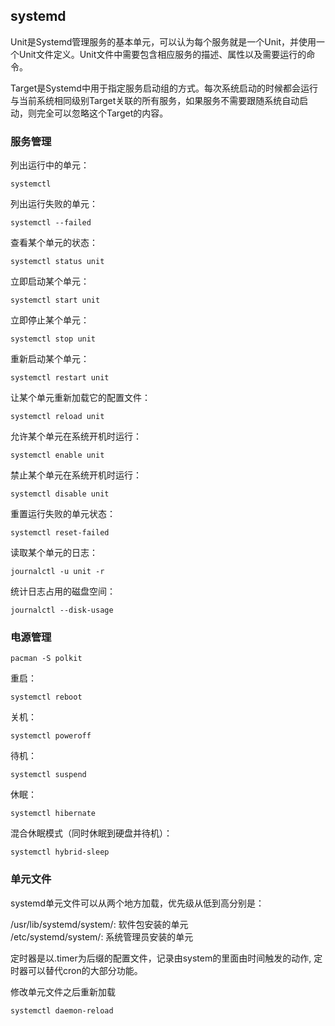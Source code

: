 ## systemd

Unit是Systemd管理服务的基本单元，可以认为每个服务就是一个Unit，并使用一个Unit文件定义。Unit文件中需要包含相应服务的描述、属性以及需要运行的命令。

Target是Systemd中用于指定服务启动组的方式。每次系统启动的时候都会运行与当前系统相同级别Target关联的所有服务，如果服务不需要跟随系统自动启动，则完全可以忽略这个Target的内容。

### 服务管理

列出运行中的单元：
```
systemctl
```

列出运行失败的单元：
```
systemctl --failed
```

查看某个单元的状态：
```
systemctl status unit
```

立即启动某个单元：
```
systemctl start unit
```

立即停止某个单元：
```
systemctl stop unit
```

重新启动某个单元：
```
systemctl restart unit
```

让某个单元重新加载它的配置文件：
```
systemctl reload unit
```

允许某个单元在系统开机时运行：
```
systemctl enable unit
```

禁止某个单元在系统开机时运行：
```
systemctl disable unit
```

重置运行失败的单元状态：
```
systemctl reset-failed
```

读取某个单元的日志：
```
journalctl -u unit -r
```

统计日志占用的磁盘空间：
```
journalctl --disk-usage
```

### 电源管理

```
pacman -S polkit
```

重启：
```
systemctl reboot
```

关机：
```
systemctl poweroff
```

待机：
```
systemctl suspend
```

休眠：
```
systemctl hibernate
```

混合休眠模式（同时休眠到硬盘并待机）：
```
systemctl hybrid-sleep
```

### 单元文件
systemd单元文件可以从两个地方加载，优先级从低到高分别是：

/usr/lib/systemd/system/: 软件包安装的单元<br />
/etc/systemd/system/: 系统管理员安装的单元

定时器是以.timer为后缀的配置文件，记录由system的里面由时间触发的动作, 定时器可以替代cron的大部分功能。

修改单元文件之后重新加载
```
systemctl daemon-reload
```

